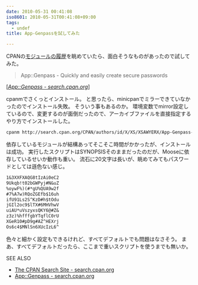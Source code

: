 ```yaml
---
date: 2010-05-31 00:41:08
iso8601: 2010-05-31T00:41:08+09:00
tags:
  - undef
title: App-Genpassを試してみた

---
```


<p>CPANの<a href="http://search.cpan.org/recent">モジュールの履歴</a>を眺めていたら、面白そうなものがあったので試してみた。</p>

<blockquote cite="http://search.cpan.org/~xsawyerx/App-Genpass-0.08/lib/App/Genpass.pm" title="App::Genpass - search.cpan.org" class="blockquote"><p>App::Genpass - Quickly and easily create secure passwords</p></blockquote>

<div class="cite">[<cite><a href="http://search.cpan.org/dist/App-Genpass/">App::Genpass - search.cpan.org</a></cite>]</div>

<p>cpanmでさくっとインストール。
と思ったら、minicpanでミラーできていなかったのでインストール失敗。
そういう事もあるのか。
環境変数でmirror設定しているので、変更するのが面倒だったので、アーカイブファイルを直接指定するやり方でインストールした。</p>

```default
cpanm http://search.cpan.org/CPAN/authors/id/X/XS/XSAWYERX/App-Genpass-0.08.tar.gz
```

<p>依存しているモジュールが結構あってそこそこ時間がかかったが、インストールは成功。
実行したスクリプトはSYNOPSISそのままだったのだが、Mooseに依存しているせいか動作も重い。
流石に20文字は長いが、眺めてみてもパスワードとしては遜色ない感じ。</p>

```default
1&3XXFXAQG8tIzAi0eC2
9Ukqb!t02bGWPyj#N&uZ
%oywF%)(#*gU%QUA9w2f
#7%A7w)RQoZGEfb$16uh
ifU91Ls2S^KzD#h$tOdu
jGIl2oc9$lTX#6MHVhwV
uiAU*uVszyxsQKY6@#Z&
z3z)%hfffgbYTqflC0rU
XGeR10#pD9g#AZ^HEXrj
Os6c4$MNlSn6XUcIzL6^
```

<p>色々と細かく設定もできるけれど、すべてデフォルトでも問題はなさそう。
まあ、すべてデフォルトだったら、ここまで重いスクリプトを使うまでも無いか。</p>

<div>
<p>SEE ALSO</p>
<ul>
<li><a href="http://search.cpan.org/recent">The CPAN Search Site - search.cpan.org</a></li>
<li><a href="http://search.cpan.org/dist/App-Genpass/lib/App/Genpass.pm">App::Genpass - search.cpan.org</a></li>
</ul>
</div>
    	